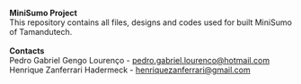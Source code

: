 <b>MiniSumo Project</b>
<br>
This repository contains all files, designs and codes used for built MiniSumo of Tamandutech.
<br>
<br>
<b>Contacts</b>
<br>
Pedro Gabriel Gengo Lourenço  - pedro.gabriel.lourenco@hotmail.com
<br>
Henrique Zanferrari Hadermeck - henriquezanferrari@gmail.com 
